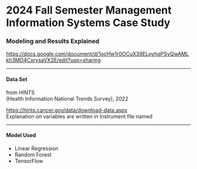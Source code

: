 # 2024 Fall Semester Management Information Systems Case Study

### Modeling and Results Explained
https://docs.google.com/document/d/1ocHw1r0OCuX39ELoyhgPSyQwAMLkh3MD4CxrysaVX2E/edit?usp=sharing


---
#### Data Set  
from HINTS  
(Health Information National Trends Survey), 2022

https://hints.cancer.gov/data/download-data.aspx  
Explanation on variables are written in Instrument file named <HINTS6-AnnotatedEnglishInstrument>

---
#### Model Used  
* Linear Regression  
* Random Forest  
* TensorFlow  
